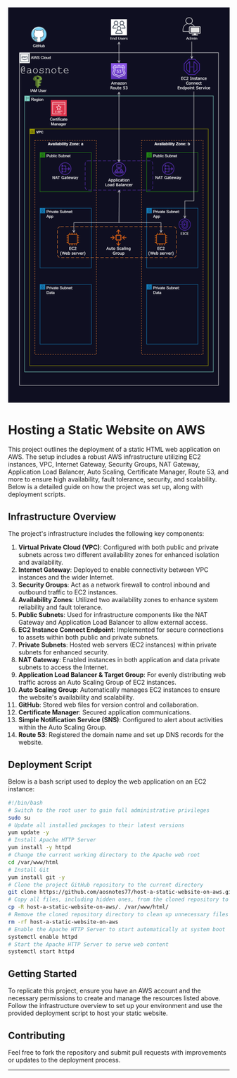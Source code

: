![Alt text](/Host_a_Static_Website_on_AWS.png)
---

# Hosting a Static Website on AWS

This project outlines the deployment of a static HTML web application on AWS. The setup includes a robust AWS infrastructure utilizing EC2 instances, VPC, Internet Gateway, Security Groups, NAT Gateway, Application Load Balancer, Auto Scaling, Certificate Manager, Route 53, and more to ensure high availability, fault tolerance, security, and scalability. Below is a detailed guide on how the project was set up, along with deployment scripts.

## Infrastructure Overview

The project's infrastructure includes the following key components:

1. **Virtual Private Cloud (VPC)**: Configured with both public and private subnets across two different availability zones for enhanced isolation and availability.
2. **Internet Gateway**: Deployed to enable connectivity between VPC instances and the wider Internet.
3. **Security Groups**: Act as a network firewall to control inbound and outbound traffic to EC2 instances.
4. **Availability Zones**: Utilized two availability zones to enhance system reliability and fault tolerance.
5. **Public Subnets**: Used for infrastructure components like the NAT Gateway and Application Load Balancer to allow external access.
6. **EC2 Instance Connect Endpoint**: Implemented for secure connections to assets within both public and private subnets.
7. **Private Subnets**: Hosted web servers (EC2 instances) within private subnets for enhanced security.
8. **NAT Gateway**: Enabled instances in both application and data private subnets to access the Internet.
9. **Application Load Balancer & Target Group**: For evenly distributing web traffic across an Auto Scaling Group of EC2 instances.
10. **Auto Scaling Group**: Automatically manages EC2 instances to ensure the website's availability and scalability.
11. **GitHub**: Stored web files for version control and collaboration.
12. **Certificate Manager**: Secured application communications.
13. **Simple Notification Service (SNS)**: Configured to alert about activities within the Auto Scaling Group.
14. **Route 53**: Registered the domain name and set up DNS records for the website.

## Deployment Script

Below is a bash script used to deploy the web application on an EC2 instance:

```bash
#!/bin/bash
# Switch to the root user to gain full administrative privileges
sudo su
# Update all installed packages to their latest versions
yum update -y
# Install Apache HTTP Server
yum install -y httpd
# Change the current working directory to the Apache web root
cd /var/www/html
# Install Git
yum install git -y
# Clone the project GitHub repository to the current directory
git clone https://github.com/aosnotes77/host-a-static-website-on-aws.git
# Copy all files, including hidden ones, from the cloned repository to the Apache web root
cp -R host-a-static-website-on-aws/. /var/www/html/
# Remove the cloned repository directory to clean up unnecessary files
rm -rf host-a-static-website-on-aws
# Enable the Apache HTTP Server to start automatically at system boot
systemctl enable httpd
# Start the Apache HTTP Server to serve web content
systemctl start httpd
```

## Getting Started

To replicate this project, ensure you have an AWS account and the necessary permissions to create and manage the resources listed above. Follow the infrastructure overview to set up your environment and use the provided deployment script to host your static website.

## Contributing

Feel free to fork the repository and submit pull requests with improvements or updates to the deployment process.

---


